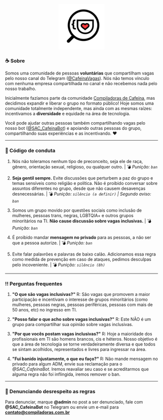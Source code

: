 <p align="center">
  <img src="logo-cafeina-vagas.jpg" width="150">
</p>

### :coffee: Sobre
Somos uma comunidade de pessoas **voluntárias** que compartilham vagas pelo nosso canal do Telegram ([@CafeinaVagas](https://t.me/CafeinaVagas)). Nós não temos vínculo com nenhuma empresa compartilhada no canal e não recebemos nada pelo nosso trabalho.

Inicialmente fazíamos parte da comunidade [Compiladoras de Cafeína](https://www.instagram.com/compiladoras/), mas decidimos expandir e liberar o grupo no formato público! Hoje somos uma comunidade totalmente independente, mas ainda com as mesmas raízes: incentivamos a **diversidade** e equidade na área de tecnologia.

Você pode ajudar outras pessoas também compartilhando vagas pelo nosso bot ([@SAC_CafeinaBot](https://t.me/SAC_CafeinaBot)) e apoiando outras pessoas do grupo, compartilhando suas experiências e as incentivando. :hearts:

---

### :memo: Código de conduta 

1. Nós não toleramos nenhum tipo de preconceito, seja ele de raça, gênero, orientação sexual, religioso, ou qualquer outro. | :bomb: *Punição: `ban`*

2. **Seja gentil sempre.** Evite discussões que perturbem a paz do grupo e temas sensíveis como religião e política. Não é proibido conversar sobre assuntos diferentes no grupo, desde que não causem desavenças desnecessárias.  | :bomb: *Punição: `silêncio (a definir)` | Segundo aviso: `ban`*

3. Somos um grupo movido por questões sociais como inclusão de mulheres, pessoas trans, negras, LGBTQIA+ e outros grupos minoritários na TI. **Não cause discussão sobre vagas inclusivas.** | :bomb: *Punição: `ban`*

4. É proibido mandar **mensagem no privado** para as pessoas, a não ser que a pessoa autorize. | :bomb: *Punição: `ban`*

5. Evite falar palavrões e palavras de baixo calão. Adicionamos essa regra como medida de prevenção em caso de ataques, pedimos desculpas pelo incoveniente. | :bomb: *Punição: `silêncio (8h)`*

---

### :bangbang: Perguntas frequentes

1. **"O que são vagas inclusivas?"** R: São vagas que promovem a maior participação e incentivam o interesse de grupos minoritários (como mulheres, pessoas negras, pessoas periféricas, pessoas com mais de 50 anos, etc) no ingresso em TI.

2. **"Posso falar o que acho sobre vagas inclusivas?"** R: Este NÃO é um grupo para compartilhar sua opinião sobre vagas inclusivas.

3. **"Por que vocês postam vagas inclusivas?"** R: Hoje a maioridade dos profissionais em TI são homens brancos, cis e héteros. Nosso objetivo é que a área de tecnologia se torne verdadeiramente diversa e que todos se sintam acolhidos, representados e livres para ingressar na área.

4. **"Fui banido injustamente, o que eu faço?"** R: Não mande mensagem no privado para algum ADM, envie sua reclamação para o *@SAC_CafeinaBot*. Iremos reavaliar seu caso e se acreditarmos que alguma regra não foi inflingida, iremos remover o ban.

---

### :loudspeaker: Denunciando desrespeito as regras

Para denunciar, marque **@admin** no post a ser denunciado, fale com **@SAC_CafeinaBot** no Telegram ou envie um e-mail para **contato@compiladoras.com.br**
